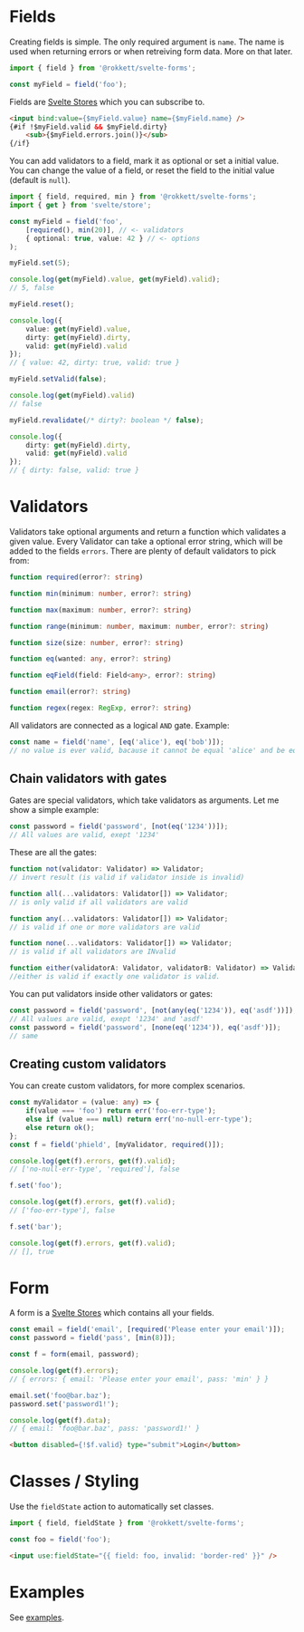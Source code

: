 # Fields

Creating fields is simple. The only required argument is `name`. The name is used when returning errors or when retreiving form data. More on that later.

```ts
import { field } from '@rokkett/svelte-forms';

const myField = field('foo');
```

Fields are [Svelte Stores](https://svelte.dev/docs#run-time-svelte-store) which you can subscribe to.

```html
<input bind:value={$myField.value} name={$myField.name} />
{#if !$myField.valid && $myField.dirty}
    <sub>{$myField.errors.join()}</sub>
{/if}
```

You can add validators to a field, mark it as optional or set a initial value.
You can change the value of a field, or reset the field to the initial value (default is `null`).

```ts
import { field, required, min } from '@rokkett/svelte-forms';
import { get } from 'svelte/store';

const myField = field('foo',
    [required(), min(20)], // <- validators
    { optional: true, value: 42 } // <- options
);

myField.set(5);

console.log(get(myField).value, get(myField).valid);
// 5, false

myField.reset();

console.log({
    value: get(myField).value,
    dirty: get(myField).dirty,
    valid: get(myField).valid
});
// { value: 42, dirty: true, valid: true }

myField.setValid(false);

console.log(get(myField).valid)
// false

myField.revalidate(/* dirty?: boolean */ false);

console.log({
    dirty: get(myField).dirty,
    valid: get(myField).valid
});
// { dirty: false, valid: true }
```

# Validators

Validators take optional arguments and return a function which validates a given value.
Every Validator can take a optional error string, which will be added to the fields `errors`.
There are plenty of default validators to pick from:

```ts
function required(error?: string)

function min(minimum: number, error?: string)

function max(maximum: number, error?: string)

function range(minimum: number, maximum: number, error?: string)

function size(size: number, error?: string)

function eq(wanted: any, error?: string)

function eqField(field: Field<any>, error?: string)

function email(error?: string)

function regex(regex: RegExp, error?: string)
```

All validators are connected as a logical `AND` gate. Example:

```ts
const name = field('name', [eq('alice'), eq('bob')]);
// no value is ever valid, bacause it cannot be equal 'alice' and be equal 'bob' at the same time
```

## Chain validators with gates

Gates are special validators, which take validators as arguments. Let me show a simple example:

```ts
const password = field('password', [not(eq('1234'))]);
// All values are valid, exept '1234'
```

These are all the gates:

```ts
function not(validator: Validator) => Validator;
// invert result (is valid if validator inside is invalid)

function all(...validators: Validator[]) => Validator;
// is only valid if all validators are valid

function any(...validators: Validator[]) => Validator;
// is valid if one or more validators are valid

function none(...validators: Validator[]) => Validator;
// is valid if all validators are INvalid

function either(validatorA: Validator, validatorB: Validator) => Validator;
//either is valid if exactly one validator is valid.
```

You can put validators inside other validators or gates:

```ts
const password = field('password', [not(any(eq('1234')), eq('asdf'))]);
// All values are valid, exept '1234' and 'asdf'
const password = field('password', [none(eq('1234')), eq('asdf')]);
// same
```

## Creating custom validators

You can create custom validators, for more complex scenarios.

```ts
const myValidator = (value: any) => {
    if(value === 'foo') return err('foo-err-type');
    else if (value === null) return err('no-null-err-type');
    else return ok();
};
const f = field('phield', [myValidator, required()]);

console.log(get(f).errors, get(f).valid);
// ['no-null-err-type', 'required'], false

f.set('foo');

console.log(get(f).errors, get(f).valid);
// ['foo-err-type'], false

f.set('bar');

console.log(get(f).errors, get(f).valid);
// [], true
```

# Form

A form is a [Svelte Stores](https://svelte.dev/docs#run-time-svelte-store) which contains all your fields.

```ts
const email = field('email', [required('Please enter your email')]);
const password = field('pass', [min(8)]);

const f = form(email, password);

console.log(get(f).errors);
// { errors: { email: 'Please enter your email', pass: 'min' } }

email.set('foo@bar.baz');
password.set('password1!');

console.log(get(f).data);
// { email: 'foo@bar.baz', pass: 'password1!' }
```

```html
<button disabled={!$f.valid} type="submit">Login</button>
```

# Classes / Styling

Use the `fieldState` action to automatically set classes.

```ts
import { field, fieldState } from '@rokkett/svelte-forms';

const foo = field('foo');
```

```html
<input use:fieldState="{{ field: foo, invalid: 'border-red' }}" />
```

# Examples

See [examples](examples/README.md).
